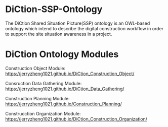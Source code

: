 # DiCtion-SSP-Ontology
The DiCtion Shared Situation Picture(SSP) ontology is an OWL-based ontology which intend to describe the digital construction workflow in order to support the site situation awareness in a project. 

# DiCtion Ontology Modules
Construction Object Module: https://jerryzheng1021.github.io/DiCtion_Construction_Object/

Consruction Data Gathering Module: https://jerryzheng1021.github.io/DiCtion_Data_Gathering/

Construction Planning Module: https://jerryzheng1021.github.io/Construction_Planning/

Construcction Organization Module: https://jerryzheng1021.github.io/DiCtion_Construction_Organization/
